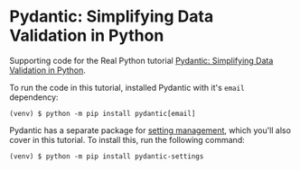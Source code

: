 # Pydantic: Simplifying Data Validation in Python

Supporting code for the Real Python tutorial [Pydantic: Simplifying Data Validation in Python](https://realpython.com/pydantic-simplifying-data-validation-in-python/). 

To run the code in this tutorial, installed Pydantic with it's `email` dependency:

```console
(venv) $ python -m pip install pydantic[email]
```

Pydantic has a separate package for [setting management](https://docs.pydantic.dev/latest/concepts/pydantic_settings/), which you'll also cover in this tutorial. To install this, run the following command:

```console
(venv) $ python -m pip install pydantic-settings
```